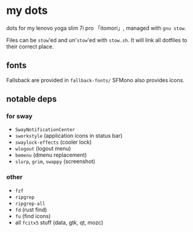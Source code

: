 # my dots

dots for my lenovo yoga slim 7i pro 「itomori」, managed with `gnu stow`.

Files can be `stow`'ed and un'`stow`'ed with `stow.sh`.
It will link all dotfiles to their correct place.

## fonts
Fallsback are provided in `fallback-fonts/`
SFMono also provides icons.

## notable deps
### for sway
+ `SwayNotificationCenter`
+ `sworkstyle` (application icons in status bar)
+ `swaylock-effects` (cooler lock)
+ `wlogout` (logout menu)
+ `bemenu` (dmenu replacement)
+ `slurp`, `grim`, `swappy` (screenshot)

### other
+ `fzf`
+ `ripgrep`
+ `ripgrep-all`
+ `fd` (rust find)
+ `fu` (find icons)
+ all `fcitx5` stuff (data, gtk, qt, mozc)
